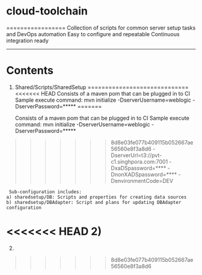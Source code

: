 # cloud-toolchain
=================
Collection of scripts for common server setup tasks and DevOps automation
Easy to configure and repeatable
Continuous integration ready

---------
Contents
========

1) Shared/Scripts/SharedSetup
=============================
<<<<<<< HEAD
Consists of a maven pom that can be plugged in to CI 
Sample execute command:
 mvn initialize -DserverUsername=weblogic -DserverPassword=***** 
=======

	Consists of a maven pom that can be plugged in to CI 
	Sample execute command:
 	mvn initialize -DserverUsername=weblogic -DserverPassword=***** 
>>>>>>> 8d8e03fe077b409115b052667ae56560e8f3a8d6
		-DserverUrl=t3://pvt-c1.singhpora.com:7001 
		-DxaDSpassword=**** -DnonXADSpassword=****
		-DenvironmentCode=DEV

     Sub-configuration includes:
	a) sharedsetup/DB: Scripts and properties for creating data sources
	b) sharedsetup/DBAdapter: Script and plans for updating DBAdapter configuration
<<<<<<< HEAD
2) 
=======
2)
>>>>>>> 8d8e03fe077b409115b052667ae56560e8f3a8d6
